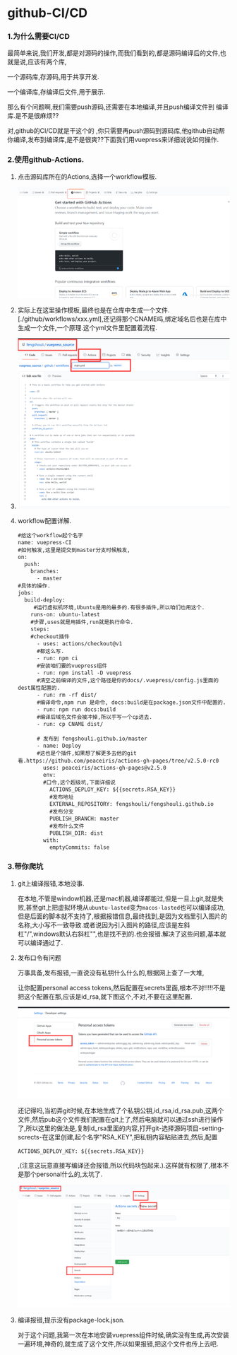# github-CI/CD

### 1.为什么需要CI/CD

最简单来说,我们开发,都是对源码的操作,而我们看到的,都是源码编译后的文件,也就是说,应该有两个库,  

一个源码库,存源码,用于共享开发.  

一个编译库,存编译后文件,用于展示.

那么有个问题啊,我们需要push源码,还需要在本地编译,并且push编译文件到 编译库.是不是很麻烦??  

对,github的CI/CD就是干这个的 ,你只需要再push源码到源码库,他github自动帮你编译,发布到编译库,是不是很爽??下面我们用vuepress来详细说说如何操作.

### 2.使用github-Actions.

1. 点击源码库所在的Actions,选择一个workflow模板.

   ![actions](./picture/github-cicd/Actions.png)

2. 实际上在这里操作模板,最终也是在仓库中生成一个文件.[./github/workflows/xxx.yml],还记得那个CNAME吗,绑定域名后也是在库中生成一个文件,一个原理.这个yml文件里配置着流程.

3. ![add_action](./picture/github-cicd/add_action.png)

4. workflow配置详解.

   ```shell
   #给这个workflow起个名字
   name: vuepress-CI
   #如何触发,这里是提交到master分支时候触发,
   on:
     push:
       branches:
         - master
   #具体的操作.
   jobs:
     build-deploy:
     	#运行虚拟机环境,Ubuntu是用的最多的.有很多插件,所以咱们也用这个.
       runs-on: ubuntu-latest
       #步骤,uses就是用插件,run就是执行命令.
       steps:
       #checkout插件
         - uses: actions/checkout@v1
         #都这么写.
         - run: npm ci
         #安装咱们要的vuepress组件
         - run: npm install -D vuepress
         #清空之前编译的文件,这个路径是你的docs/.vuepress/config.js里面的dest属性配置的.
         - run: rm -rf dist/
         #编译命令,npm run 是命令, docs:build是在package.json文件中配置的.
         - run: npm run docs:build
         #编译后域名文件会被冲掉,所以手写一个cp进去.
         - run: cp CNAME dist/
   
         # 发布到 fengshouli.github.io/master
         - name: Deploy
         #这也是个插件,如果想了解更多去他的git看.https://github.com/peaceiris/actions-gh-pages/tree/v2.5.0-rc0
           uses: peaceiris/actions-gh-pages@v2.5.0
           env:
           #口令,这个超级坑,下面详细说
             ACTIONS_DEPLOY_KEY: ${{secrets.RSA_KEY}}
             #发布地址
             EXTERNAL_REPOSITORY: fengshouli/fengshouli.github.io
             #发布分支
             PUBLISH_BRANCH: master
             #发布什么文件
             PUBLISH_DIR: dist
           with:
             emptyCommits: false
   
   ```



### 3.带你爬坑

1. git上编译报错,本地没事.

   在本地,不管是window机器,还是mac机器,编译都能过,但是一旦上git,就是失败,甚至git上把虚拟环境从`ubuntu-lasted`变为`macos-lasted`也可以编译成功,但是后面的脚本就不支持了,根据报错信息,最终找到,是因为文档里引入图片的名称,大小写不一致导致.或者说因为引入图片的路径,应该是左斜杠"/",windows默认右斜杠"\",也是找不到的.也会报错.解决了这些问题,基本就可以编译通过了.

2. 发布口令有问题

   万事具备,发布报错,一直说没有私钥什么什么的,根据网上查了一大堆,

   让你配置personal access tokens,然后配置在secrets里面,根本不对!!!!!不是把这个配置在那,应该是id_rsa,就下图这个,不对,不要在这里配置.

   ![](./picture/github-cicd/personalkey.png)

   还记得吗,当初弄git时候,在本地生成了个私钥公钥,id_rsa,id_rsa.pub,这两个文件,然后pub这个文件我们配置在git上了,然后电脑就可以通过ssh进行操作了,所以这里的做法是,复制id_rsa里面的内容,打开git-选择源码项目-setting-scrects-在这里创建,起个名字"RSA_KEY",把私钥内容粘贴进去,然后,配置

   ```
   ACTIONS_DEPLOY_KEY: ${{secrets.RSA_KEY}}
   ```

   ,(注意这玩意直接写编译还会报错,所以代码块包起来.).这样就有权限了,根本不是那个personal什么的,太坑了.

   ![](./picture/github-cicd/add_secret.png)

3. 编译报错,提示没有package-lock.json.

   对于这个问题,我第一次在本地安装vuepress组件时候,确实没有生成,再次安装一遍环境,神奇的,就生成了这个文件,所以如果报错,把这个文件也传上去吧.